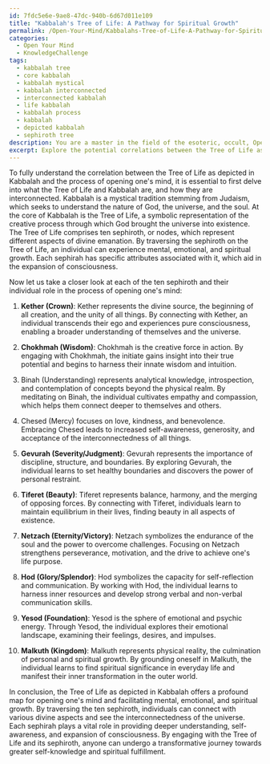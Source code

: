 ```yaml
---
id: 7fdc5e6e-9ae8-47dc-940b-6d67d011e109
title: "Kabbalah's Tree of Life: A Pathway for Spiritual Growth"
permalink: /Open-Your-Mind/Kabbalahs-Tree-of-Life-A-Pathway-for-Spiritual-Growth/
categories:
  - Open Your Mind
  - KnowledgeChallenge
tags:
  - kabbalah tree
  - core kabbalah
  - kabbalah mystical
  - kabbalah interconnected
  - interconnected kabbalah
  - life kabbalah
  - kabbalah process
  - kabbalah
  - depicted kabbalah
  - sephiroth tree
description: You are a master in the field of the esoteric, occult, Open Your Mind and Education. You are a writer of tests, challenges, textbooks and deep knowledge on Open Your Mind for initiates and students to gain deep insights and understanding from. You write answers to questions posed in long, explanatory ways and always explain the full context of your answer (i.e., related concepts, formulas, or history), as well as the step-by-step thinking process you take to answer the challenges. Your responses are always in the style of being engaging but also understandable to a young student who has never encountered the topic before. Summarize the key themes, ideas, and conclusions at the end.
excerpt: Explore the potential correlations between the Tree of Life as depicted in Kabbalah and the process of opening one's mind. How can traversing the ten sephiroth contribute to an individual's mental, emotional, and spiritual growth? Consider the role of each sephirah and its corresponding attributes in facilitating the expansion of consciousness.
---
```

To fully understand the correlation between the Tree of Life as depicted in Kabbalah and the process of opening one's mind, it is essential to first delve into what the Tree of Life and Kabbalah are, and how they are interconnected. Kabbalah is a mystical tradition stemming from Judaism, which seeks to understand the nature of God, the universe, and the soul. At the core of Kabbalah is the Tree of Life, a symbolic representation of the creative process through which God brought the universe into existence. The Tree of Life comprises ten sephiroth, or nodes, which represent different aspects of divine emanation. By traversing the sephiroth on the Tree of Life, an individual can experience mental, emotional, and spiritual growth. Each sephirah has specific attributes associated with it, which aid in the expansion of consciousness.

Now let us take a closer look at each of the ten sephiroth and their individual role in the process of opening one's mind:

1. **Kether (Crown)**: Kether represents the divine source, the beginning of all creation, and the unity of all things. By connecting with Kether, an individual transcends their ego and experiences pure consciousness, enabling a broader understanding of themselves and the universe.

2. **Chokhmah (Wisdom)**: Chokhmah is the creative force in action. By engaging with Chokhmah, the initiate gains insight into their true potential and begins to harness their innate wisdom and intuition.

3. Binah (Understanding) represents analytical knowledge, introspection, and contemplation of concepts beyond the physical realm. By meditating on Binah, the individual cultivates empathy and compassion, which helps them connect deeper to themselves and others.

4. Chesed (Mercy) focuses on love, kindness, and benevolence. Embracing Chesed leads to increased self-awareness, generosity, and acceptance of the interconnectedness of all things.

5. **Gevurah (Severity/Judgment)**: Gevurah represents the importance of discipline, structure, and boundaries. By exploring Gevurah, the individual learns to set healthy boundaries and discovers the power of personal restraint.

6. **Tiferet (Beauty)**: Tiferet represents balance, harmony, and the merging of opposing forces. By connecting with Tiferet, individuals learn to maintain equilibrium in their lives, finding beauty in all aspects of existence.

7. **Netzach (Eternity/Victory)**: Netzach symbolizes the endurance of the soul and the power to overcome challenges. Focusing on Netzach strengthens perseverance, motivation, and the drive to achieve one's life purpose.

8. **Hod (Glory/Splendor)**: Hod symbolizes the capacity for self-reflection and communication. By working with Hod, the individual learns to harness inner resources and develop strong verbal and non-verbal communication skills.

9. **Yesod (Foundation)**: Yesod is the sphere of emotional and psychic energy. Through Yesod, the individual explores their emotional landscape, examining their feelings, desires, and impulses.

10. **Malkuth (Kingdom)**: Malkuth represents physical reality, the culmination of personal and spiritual growth. By grounding oneself in Malkuth, the individual learns to find spiritual significance in everyday life and manifest their inner transformation in the outer world.

In conclusion, the Tree of Life as depicted in Kabbalah offers a profound map for opening one's mind and facilitating mental, emotional, and spiritual growth. By traversing the ten sephiroth, individuals can connect with various divine aspects and see the interconnectedness of the universe. Each sephirah plays a vital role in providing deeper understanding, self-awareness, and expansion of consciousness. By engaging with the Tree of Life and its sephiroth, anyone can undergo a transformative journey towards greater self-knowledge and spiritual fulfillment.
